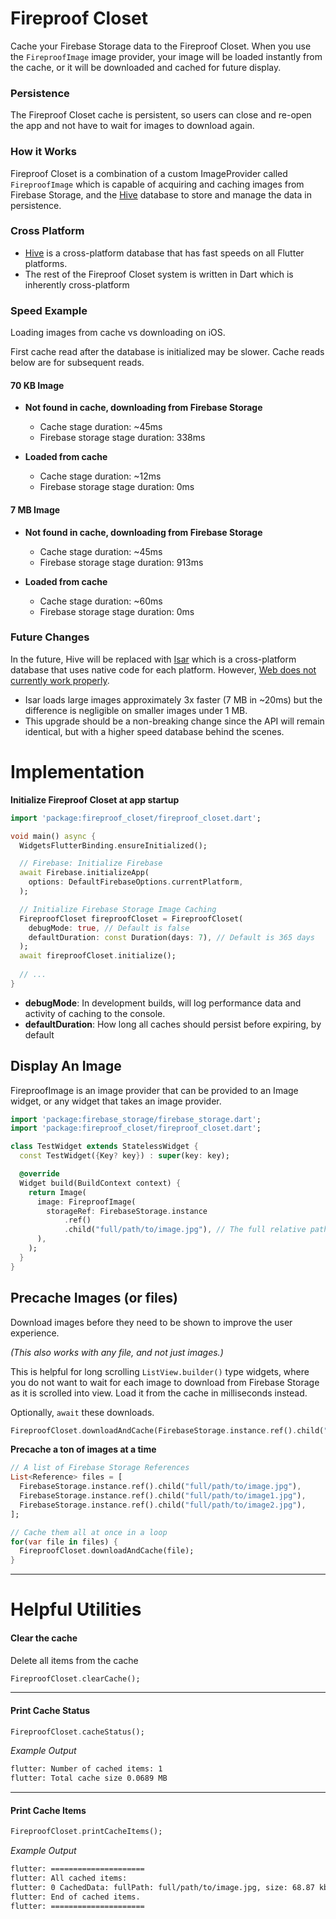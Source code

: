 # Fireproof Closet
Cache your Firebase Storage data to the Fireproof Closet. When you use the `FireproofImage`
image provider, your image will be loaded instantly from the cache, or it will be downloaded and cached for future display.

### Persistence
The Fireproof Closet cache is persistent, so users can close and re-open the app
and not have to wait for images to download again.

### How it Works
Fireproof Closet is a combination of a custom ImageProvider called `FireproofImage` which
is capable of acquiring and caching images from Firebase Storage, and the [Hive](https://pub.dev/packages/hive)
database to store and manage the data in persistence.

### Cross Platform
- [Hive](https://pub.dev/packages/hive) is a cross-platform database that has fast speeds on all Flutter platforms.
- The rest of the Fireproof Closet system is written in Dart which is inherently cross-platform

### Speed Example
Loading images from cache vs downloading on iOS.

First cache read after the database is initialized may be slower. Cache reads below are for subsequent reads. 

#### 70 KB Image
- **Not found in cache, downloading from Firebase Storage**
  - Cache stage duration: ~45ms
  - Firebase storage stage duration: 338ms


- **Loaded from cache**
    - Cache stage duration: ~12ms
    - Firebase storage stage duration: 0ms

#### 7 MB Image
- **Not found in cache, downloading from Firebase Storage**
    - Cache stage duration: ~45ms
    - Firebase storage stage duration: 913ms


- **Loaded from cache**
    - Cache stage duration: ~60ms
    - Firebase storage stage duration: 0ms

### Future Changes
In the future, Hive will be replaced with [Isar](https://pub.dev/packages/isar) which is a cross-platform database that uses
native code for each platform. However, [Web does not currently work properly](https://github.com/isar/isar/issues/686).

- Isar loads large images approximately 3x faster (7 MB in ~20ms) but the difference is negligible on smaller images under 1 MB.
- This upgrade should be a non-breaking change since the API will remain identical, but with a higher speed database behind the scenes.

# Implementation
**Initialize Fireproof Closet at app startup**
```dart
import 'package:fireproof_closet/fireproof_closet.dart';

void main() async {
  WidgetsFlutterBinding.ensureInitialized();

  // Firebase: Initialize Firebase
  await Firebase.initializeApp(
    options: DefaultFirebaseOptions.currentPlatform,
  );

  // Initialize Firebase Storage Image Caching
  FireproofCloset fireproofCloset = FireproofCloset(
    debugMode: true, // Default is false
    defaultDuration: const Duration(days: 7), // Default is 365 days
  );
  await fireproofCloset.initialize();
  
  // ...
}
```

- **debugMode**: In development builds, will log performance data and activity of caching to the console.
- **defaultDuration**: How long all caches should persist before expiring, by default

## Display An Image

FireproofImage is an image provider that can be provided to an Image widget, or
any widget that takes an image provider.
```dart
import 'package:firebase_storage/firebase_storage.dart';
import 'package:fireproof_closet/fireproof_closet.dart';

class TestWidget extends StatelessWidget {
  const TestWidget({Key? key}) : super(key: key);

  @override
  Widget build(BuildContext context) {
    return Image(
      image: FireproofImage(
        storageRef: FirebaseStorage.instance
            .ref()
            .child("full/path/to/image.jpg"), // The full relative path to the image
      ),
    );
  }
}
```

## Precache Images (or files)

Download images before they need to be shown to improve the user experience.

_(This also works with any file, and not just images.)_

This is helpful for long scrolling `ListView.builder()` type widgets, where you do not 
want to wait for each image to download from Firebase Storage as it is scrolled into view. Load
it from the cache in milliseconds instead.

Optionally, `await` these downloads.
```dart
FireproofCloset.downloadAndCache(FirebaseStorage.instance.ref().child("full/path/to/image.jpg"));
```

**Precache a ton of images at a time**
```dart
// A list of Firebase Storage References
List<Reference> files = [
  FirebaseStorage.instance.ref().child("full/path/to/image.jpg"),
  FirebaseStorage.instance.ref().child("full/path/to/image1.jpg"),
  FirebaseStorage.instance.ref().child("full/path/to/image2.jpg"),
];

// Cache them all at once in a loop
for(var file in files) {
  FireproofCloset.downloadAndCache(file);
}
```

---

# Helpful Utilities

#### Clear the cache
Delete all items from the cache

```dart
FireproofCloset.clearCache();
```

---

#### Print Cache Status

```dart
FireproofCloset.cacheStatus();
```

*Example Output*
```bash
flutter: Number of cached items: 1
flutter: Total cache size 0.0689 MB
```

---

#### Print Cache Items

```dart
FireproofCloset.printCacheItems();
```

*Example Output*
```bash
flutter: =====================
flutter: All cached items:
flutter: 0 CachedData: fullPath: full/path/to/image.jpg, size: 68.87 kb, created: 2022-11-20 20:19:04.624, expires: 2022-11-20 20:24:04.624
flutter: End of cached items.
flutter: =====================
```
